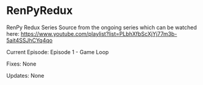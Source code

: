 # RenPyRedux
RenPy Redux Series Source from the ongoing series which can be watched here: https://www.youtube.com/playlist?list=PLbhXfbScXjYj77m3b-5ait4SSJhCYq4qo

Current Episode: Episode 1 - Game Loop

Fixes: None

Updates: None
